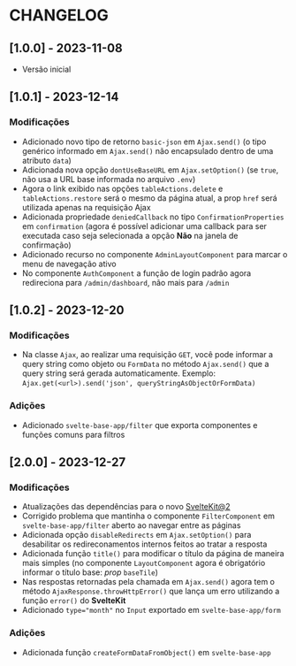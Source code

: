 # CHANGELOG

## [1.0.0] - 2023-11-08

- Versão inicial

## [1.0.1] - 2023-12-14

### Modificações

- Adicionado novo tipo de retorno `basic-json` em `Ajax.send()` (o tipo genérico informado em `Ajax.send()` não encapsulado dentro de uma atributo `data`)
- Adicionada nova opção `dontUseBaseURL` em `Ajax.setOption()` (se `true`, não usa a URL base informada no arquivo `.env`)
- Agora o link exibido nas opções `tableActions.delete` e `tableActions.restore` será o mesmo da página atual, a prop `href` será utilizada apenas na requisição Ajax
- Adicionada propriedade `deniedCallback` no tipo `ConfirmationProperties` em `confirmation` (agora é possível adicionar uma callback para ser executada caso seja selecionada a opção **Não** na janela de confirmação)
- Adicionado recurso no componente `AdminLayoutComponent` para marcar o menu de navegação ativo
- No componente `AuthComponent` a função de login padrão agora redireciona para `/admin/dashboard`, não mais para `/admin`

## [1.0.2] - 2023-12-20

### Modificações

- Na classe `Ajax`, ao realizar uma requisição `GET`, você pode informar a query string como objeto ou `FormData` no método `Ajax.send()` que a query string será gerada automaticamente. Exemplo: `Ajax.get(<url>).send('json', queryStringAsObjectOrFormData)`

### Adições

- Adicionado `svelte-base-app/filter` que exporta componentes e funções comuns para filtros

## [2.0.0] - 2023-12-27

### Modificações

- Atualizações das dependências para o novo [SvelteKit@2](https://kit.svelte.dev/docs/migrating-to-sveltekit-2)
- Corrigido problema que mantinha o componente `FilterComponent` em `svelte-base-app/filter` aberto ao navegar entre as páginas
- Adicionada opção `disableRedirects` em `Ajax.setOption()` para desabilitar os redireconamentos internos feitos ao tratar a resposta
- Adicionada função `title()` para modificar o título da página de maneira mais simples (no componente `LayoutComponent` agora é obrigatório informar o título base: _prop_ `baseTile`)
- Nas respostas retornadas pela chamada em `Ajax.send()` agora tem o método `AjaxResponse.throwHttpError()` que lança um erro utilizando a função `error()` do **SvelteKit**
- Adicionado `type="month"` no `Input` exportado em `svelte-base-app/form`

### Adições

- Adicionada função `createFormDataFromObject()` em `svelte-base-app`